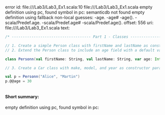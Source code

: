 error id: file://<WORKSPACE>/Lab3/Lab3_Ex1.scala:10
file://<WORKSPACE>/Lab3/Lab3_Ex1.scala
empty definition using pc, found symbol in pc: 
semanticdb not found
empty definition using fallback
non-local guesses:
	 -age.
	 -age#
	 -age().
	 -scala/Predef.age.
	 -scala/Predef.age#
	 -scala/Predef.age().
offset: 556
uri: file://<WORKSPACE>/Lab3/Lab3_Ex1.scala
text:
```scala
/* ------------------------------------ Part 1 - Classes ------------------------------------ */

// 1. Create a simple Person class with firstName and lastName as constructor parameters.
// 2. Extend the Person class to include an age field with a default value of 0. Make sure the field can be modified after instantiation.

class Personn(val firstName: String, val lastName: String, var age: Int = 0)

// 3. Create a Car class with make, model, and year as constructor parameters. Make all fields read-only (vals).

val p = Personn("Alice", "Martin")
p.@@age = 30



```


#### Short summary: 

empty definition using pc, found symbol in pc: 